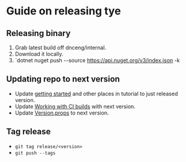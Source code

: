 # Guide on releasing tye

## Releasing binary

1. Grab latest build off dnceng/internal.
2. Download it locally.
3. `dotnet nuget push <PACKAGE> --source https://api.nuget.org/v3/index.json -k <APIKEY>

## Updating repo to next version

- Update [getting started](/docs/getting_started.md) and other places in tutorial to just released version.
- Update [Working with CI builds](docs/getting_started.md) with next version.
- Update [Version.props](eng/Versions.props) to next version.

## Tag release

- `git tag release/<version>`
- `git push --tags`